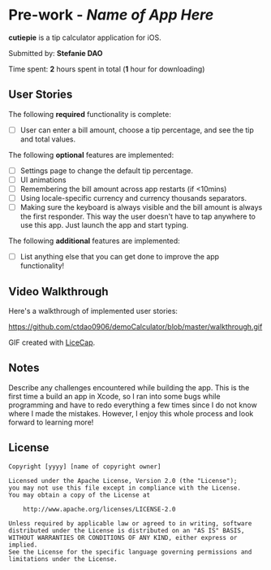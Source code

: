 # Pre-work - *Name of App Here*

**cutiepie** is a tip calculator application for iOS.

Submitted by: **Stefanie DAO**

Time spent: **2** hours spent in total (**1** hour for downloading)

## User Stories

The following **required** functionality is complete:

* [ ] User can enter a bill amount, choose a tip percentage, and see the tip and total values.

The following **optional** features are implemented:
* [ ] Settings page to change the default tip percentage.
* [ ] UI animations
* [ ] Remembering the bill amount across app restarts (if <10mins)
* [ ] Using locale-specific currency and currency thousands separators.
* [ ] Making sure the keyboard is always visible and the bill amount is always the first responder. This way the user doesn't have to tap anywhere to use this app. Just launch the app and start typing.

The following **additional** features are implemented:

- [ ] List anything else that you can get done to improve the app functionality!

## Video Walkthrough 

Here's a walkthrough of implemented user stories:

<https://github.com/ctdao0906/demoCalculator/blob/master/walkthrough.gif>

GIF created with [LiceCap](http://www.cockos.com/licecap/).

## Notes

Describe any challenges encountered while building the app.
This is the first time a build an app in Xcode, so I ran into some bugs while programming and have to redo everything a few times since I do not know where I made the mistakes.
However, I enjoy this whole process and look forward to learning more!

## License

    Copyright [yyyy] [name of copyright owner]

    Licensed under the Apache License, Version 2.0 (the "License");
    you may not use this file except in compliance with the License.
    You may obtain a copy of the License at

        http://www.apache.org/licenses/LICENSE-2.0

    Unless required by applicable law or agreed to in writing, software
    distributed under the License is distributed on an "AS IS" BASIS,
    WITHOUT WARRANTIES OR CONDITIONS OF ANY KIND, either express or implied.
    See the License for the specific language governing permissions and
    limitations under the License.
